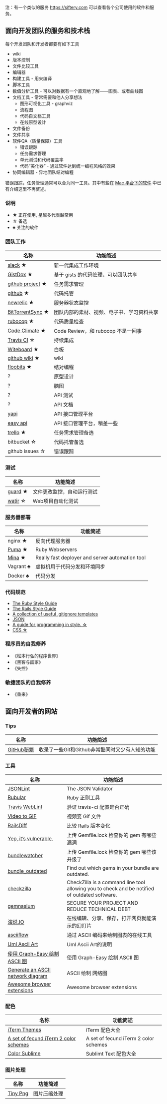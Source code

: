 注：有一个类似的服务 https://siftery.com 可以查看各个公司使用的软件和服务。

## 面向开发团队的服务和技术栈

每个开发团队和开发者都要有如下工具

* wiki
* 版本控制
* 文件比较工具
* 编辑器
* 构建工具 - 用来编译
* 脚本工具
* 数值分析工具 - 可以对数据有一个直观地了解——图表、或者曲线图
* 文档工具 - 常常需要和他人分享想法
  * 图形可视化工具 - graphviz
  * 流程图
  * 代码自文档工具
  * 在线原型设计
* 文件备份
* 文件共享
* 软件QA（质量保障）工具
  * 错误跟踪
  * 任务需求管理
  * 单元测试和代码覆盖率
  * 代码“美化器” - 通过软件达到统一编程风格的效果
* 协同编辑器 - 异地团队结对编程

错误跟踪，任务管理通常可以合为同一工具。其中有些在 [Mac 平台下的软件](https://github.com/wjp2013/the_room_of_exercises/blob/master/guides/Best-App-for-Mac.md) 中已有介绍这里不再赘述。

### 说明

* ★ 正在使用, 星越多代表越常用
* ☆ 备选
* ♣ 关注的软件

### 团队工作

名称  | 功能简述
----- | ------
[slack](https://www.slack.com/) ★ | 新一代集成工作环境
[GistDox](https://app.gistboxapp.com/) ★ | 基于 gists 的代码管理，可以团队共享
[github project](https://github.com/) ★ | 任务需求管理
[github](https://github.com/) ★ | 代码托管
[newrelic](https://newrelic.com/) ★ | 服务器状态监控
[BitTorrentSync](http://www.getsync.com/) ★ | 团队内部的素材、视频、电子书、学习资料共享
[rubocop](https://github.com/bbatsov/rubocop) ★ | 代码质量检查
[Code Climate](https://codeclimate.com/) ★ | Code Review，和 rubocop 不是一回事
[Travis CI](https://travis-ci.org/) ☆ | 持续集成
[Witeboard](https://www.tutorialspoint.com/whiteboard.htm) ★ | 白板
[github wiki](https://github.com/) ★ | wiki
[floobits](https://floobits.com/) ★ | 结对编程
? | 原型设计
? | 脑图
? | API 测试
? | API 文档
[yapi](http://yapi.demo.qunar.com/) | API 接口管理平台
[easy api](https://www.easyapi.com/) | API 接口管理平台，稍差一些
[trello](https://trello.com) ★ | 任务需求管理备选
bitbucket ☆ | 代码托管备选
github issues ☆ | 错误跟踪

### 测试

名称  | 功能简述
----- | ------
[guard](https://github.com/guard/guard) ★ | 文件更改监控，自动运行测试
[watir](https://github.com/watir/watir/) ☆ | Web项目自动化测试

### 服务器部署

名称  | 功能简述
----- | ------
nginx ★ | 反向代理服务器
[Puma](http://puma.io/) ★ | Ruby Webservers
[Mina](http://nadarei.co/mina/) ★ | Really fast deployer and server automation tool
Vagrant ♣ | 虚拟机用于代码分发和环境同步
Docker ♣ | 代码分发

### 代码规范

* [The Ruby Style Guide](https://github.com/bbatsov/ruby-style-guide)
* [The Rails Style Guide](https://github.com/bbatsov/rails-style-guide)
* [A collection of useful .gitignore templates](https://github.com/github/gitignore)
* [JSON](https://github.com/darcyliu/google-styleguide/blob/master/JSONStyleGuide.md)
* [A guide for programming in style. ☆](https://github.com/thoughtbot/guides)
* [CSS ☆](https://github.com/chadluo/CSS-Guidelines/blob/master/README.md)

### 程序员的自我修养

* 《松本行弘的程序世界》
* 《黑客与画家》
* 《失控》

### 敏捷团队的自我修养

* 《重来》

## 面向开发者的网站

### Tips

名称  | 功能简述
----- | ------
[GitHub秘籍](https://github.com/tiimgreen/github-cheat-sheet/blob/master/README.zh-cn.md) | 收录了一些Git和Github非常酷同时又少有人知的功能

### 工具

名称  | 功能简述
----- | ------
[JSONLint](http://jsonlint.com/) | The JSON Validator
[Rubular](http://rubular.com/) | Ruby 正则工具
[Travis WebLint](http://yaml.travis-ci.org/) | 验证 travis-ci 配置是否正确
[Video to GIF](http://imgur.com/vidgif) | 视频变 Gif 文件
[RailsDiff](http://railsdiff.org/) | 比较 Rails 版本变化
[Yep, it’s vulnerable.](https://isitvulnerable.com/) | 上传 Gemfile.lock 检查你的 gem 有哪些漏洞
[bundlewatcher](http://www.bundlewatcher.com/) | 上传 Gemfile.lock 检查你的 gem 哪些该升级了
[bundle_outdated](https://github.com/scoop/bundle_outdated) | Find out which gems in your bundle are outdated.
[checkzilla](https://github.com/mickey/checkzilla) | CheckZilla is a command line tool allowing you to check and be notified of outdated software. 
[gemnasium](https://gemnasium.com/) | SECURE YOUR PROJECT AND REDUCE TECHNICAL DEBT
[演说.IO](http://yanshuo.io/) | 在线编辑、分享、保存，打开网页就能演示的幻灯片
[asciiflow](http://asciiflow.com/) | 通过 ASCII 编码来绘制图表的在线工具
[Uml Ascii Art](http://wiki.c2.com/?UmlAsciiArt) | Uml Ascii Art的说明
[使用 Graph-Easy 绘制 ASCII 图](https://www.jianshu.com/p/54255050d42f) | 使用 Graph-Easy 绘制 ASCII 图
[Generate an ASCII network diagram](https://changelog.com/news/generate-an-ascii-network-diagram-from-the-route-table-of-a-unixlinux-AJX4) | ASCII 绘制 网络图
[Awesome browser extensions](https://github.com/whatwewant/awesome-chrome-extensions) | Awesome browser extensions

### 配色

名称  | 功能简述
----- | ------
[iTerm Themes](http://iterm2colorschemes.com/) | iTerm 配色大全
[A set of fecund iTerm 2 color schemes](https://github.com/baskerville/iTerm-2-Color-Themes) | A set of fecund iTerm 2 color schemes
[Color Sublime](http://colorsublime.com/) | Sublimt Text 配色大全

### 图片处理

名称  | 功能简述
----- | ------
[Tiny Png](https://tinypng.com/) | 图片压缩处理
